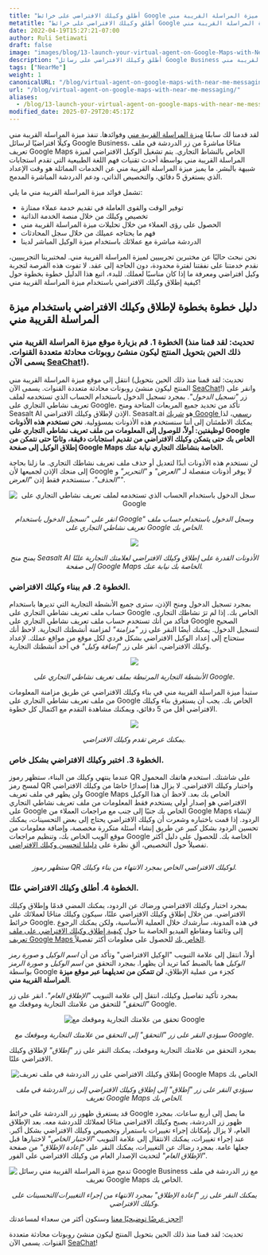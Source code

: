 ```yaml
---
title: "أطلق وكيلك الافتراضي على خرائط Google باستخدام ميزة المراسلة القريبة مني"
metatitle: "أطلق وكيلك الافتراضي على خرائط Google باستخدام ميزة المراسلة القريبة مني"
date: 2022-04-19T15:27:21-07:00
author: Ruli Setiawati
draft: false
image: "images/blog/13-launch-your-virtual-agent-on-Google-Maps-with-Near-Me-Messaging/thumbnail.png"
description: "أطلق وكيلك الافتراضي على رسائل Google Business باستخدام ميزة المراسلة القريبة مني."
tags: ["NearMe"]
weight: 1 
canonicalURL: "/blog/virtual-agent-on-google-maps-with-near-me-messaging/"
url: "/blog/virtual-agent-on-google-maps-with-near-me-messaging/"
aliases:
  - /blog/13-launch-your-virtual-agent-on-google-maps-with-near-me-messaging/
modified_date: 2025-07-29T20:45:17Z
---
```


لقد قدمنا لك سابقًا [ميزة المراسلة القريبة مني](https://seasalt.ai/blog/12-near-me-messaging-google-business-messages/) وفوائدها. تنفذ ميزة المراسلة القريبة مني وكيلًا افتراضيًا لرسائل Google Business، متاحًا مباشرةً من زر الدردشة في ملف تعريف Google Maps الخاص بالنشاط التجاري. يتم تشغيل الوكيل الافتراضي لميزة المراسلة القريبة مني بواسطة أحدث تقنيات فهم اللغة الطبيعية التي تقدم استجابات شبيهة بالبشر. ما يميز ميزة المراسلة القريبة مني عن الخدمات المماثلة هو وقت الإعداد الذي يستغرق 5 دقائق، والتخصيص الذاتي، ودعم الدردشة المباشرة المدمج.

تشمل فوائد ميزة المراسلة القريبة مني ما يلي:
- توفير الوقت والقوى العاملة في تقديم خدمة عملاء ممتازة
- تخصيص وكيلك من خلال منصة الخدمة الذاتية
- الحصول على رؤى العملاء من خلال تحليلات ميزة المراسلة القريبة مني
- فهم ما يحتاجه عميلك من خلال سجل المحادثات
- الدردشة مباشرة مع عملائك باستخدام ميزة الوكيل المباشر لدينا

نحن نبحث حاليًا عن مختبرين تجريبيين لميزة المراسلة القريبة مني. لمختبرينا التجريبيين، نقدم خدمتنا على نفقتنا لفترة محدودة، دون الحاجة إلى عقد. لا تفوت هذه الفرصة لتجربة وكيل افتراضي ومعرفة ما إذا كان مناسبًا لعملك. للبدء، اتبع هذا الدليل خطوة بخطوة حول كيفية إطلاق وكيلك الافتراضي باستخدام ميزة المراسلة القريبة مني!


## دليل خطوة بخطوة لإطلاق وكيلك الافتراضي باستخدام ميزة المراسلة القريبة مني

### الخطوة 1. قم بزيارة موقع ميزة المراسلة القريبة مني (تحديث: لقد قمنا منذ ذلك الحين بتحويل المنتج ليكون منشئ روبوتات محادثة متعددة القنوات. يسمى الآن [SeaChat](https://chat.seasalt.ai/?utm_source=blog)!).

انتقل إلى موقع ميزة المراسلة القريبة مني (تحديث: لقد قمنا منذ ذلك الحين بتحويل المنتج ليكون منشئ روبوتات محادثة متعددة القنوات. يسمى الآن [SeaChat](https://chat.seasalt.ai/?utm_source=blog)!) وانقر على زر *"تسجيل الدخول"*. بمجرد تسجيل الدخول باستخدام الحساب الذي تستخدمه لملف تعريف نشاطي التجاري على Google، تأكد من تحديد جميع المربعات المتاحة ومنح Seasalt AI الإذن لإطلاق وكيلك الافتراضي. Seasalt.ai هو [شريك Google رسمي](https://developers.google.com/business-communications/business-messages/partners)، لذا يمكنك الاطمئنان إلى أننا سنستخدم هذه الأذونات بمسؤولية. **نحن نستخدم هذه الأذونات لوظيفتين: أولاً، للوصول إلى المعلومات من ملف تعريف نشاطي التجاري على Google الخاص بك حتى يتمكن وكيلك الافتراضي من تقديم استجابات دقيقة، وثانيًا حتى نتمكن من إطلاق الوكيل إلى صفحة Google Maps الخاصة بنشاطك التجاري نيابة عنك.**

لن نستخدم هذه الأذونات أبدًا لتعديل أو حذف ملف تعريف نشاطك التجاري. ما زلنا بحاجة إلى منحك الإذن لجميعها لأن Google لا يوفر أذونات منفصلة لـ *"العرض"* و *"التحرير"* و *"الحذف"*. سنستخدم فقط إذن *"العرض"*.

<center>
<img src="/images/blog/13-launch-your-virtual-agent-on-Google-Maps-with-Near-Me-Messaging/2-sign-in.png" alt="سجل الدخول باستخدام الحساب الذي تستخدمه لملف تعريف نشاطي التجاري على Google"/>

*انقر على "تسجيل الدخول باستخدام Google" وسجل الدخول باستخدام حساب ملف تعريف نشاطي التجاري على Google الخاص بك.*
</center>

<center>
<img src="/images/blog/13-launch-your-virtual-agent-on-Google-Maps-with-Near-Me-Messaging/3-permissions.png"/>

*يمنح منح Seasalt AI الأذونات القدرة على إطلاق وكيلك الافتراضي لعلامتك التجارية علنًا إلى صفحة Google Maps الخاصة بك نيابة عنك.*
</center>


### الخطوة 2. قم ببناء وكيلك الافتراضي.

بمجرد تسجيل الدخول ومنح الإذن، سترى جميع الأنشطة التجارية التي تديرها باستخدام حساب ملف تعريف نشاطي التجاري على Google الخاص بك. إذا لم ترَ نشاطك التجاري، فتأكد من أنك تستخدم حساب ملف تعريف نشاطي التجاري على Google الصحيح لتسجيل الدخول. يمكنك أيضًا النقر على زر *"مزامنة"* لمزامنة أنشطتك التجارية. لاحظ أنك ستحتاج إلى إعداد الوكيل الافتراضي بشكل فردي لكل موقع من مواقع عملك. لإعداد وكيلك الافتراضي، انقر على زر *"إضافة وكيل"* في أحد أنشطتك التجارية.

<center>
<img src="/images/blog/13-launch-your-virtual-agent-on-Google-Maps-with-Near-Me-Messaging/4-business-locations.png"/>

*الأنشطة التجارية المرتبطة بملف تعريف نشاطي التجاري على Google.*
</center>

ستبدأ ميزة المراسلة القريبة مني في بناء وكيلك الافتراضي عن طريق مزامنة المعلومات من ملف تعريف نشاطي التجاري على Google الخاص بك. يجب أن يستغرق بناء وكيلك الافتراضي أقل من 5 دقائق، ويمكنك مشاهدة التقدم مع اكتمال كل خطوة.


<center>
<img src="/images/blog/13-launch-your-virtual-agent-on-Google-Maps-with-Near-Me-Messaging/5-virtual-agent-building.png"/>

*يمكنك عرض تقدم وكيلك الافتراضي.*
</center>

### الخطوة 3. اختبر وكيلك الافتراضي بشكل خاص.

عندما ينتهي وكيلك من البناء، ستظهر رموز QR على شاشتك. استخدم هاتفك المحمول لمسح رمز QR واختبار وكيلك الافتراضي. لا يزال هذا إصدارًا خاصًا من وكيلك الافتراضي ولن يظهر في ملف تعريف Google Maps الخاص بك بعد. لاحظ أن هذا الوكيل الافتراضي هو إصدار أولي يستخدم فقط المعلومات من ملف تعريف نشاطي التجاري على Google الخاص بك جنبًا إلى جنب مع مراجعات العملاء من Google Maps لإنشاء الردود. إذا قمت باختباره وشعرت أن وكيلك الافتراضي يحتاج إلى بعض التحسينات، يمكنك تحسين الردود بشكل كبير عن طريق إنشاء أسئلة متكررة مخصصة، وإضافة معلومات من موقع الويب الخاص بك، وتنظيم مراجعات Google الخاصة بك. للحصول على دليل أكثر تفصيلاً حول التخصيص، ألقِ نظرة على [دليلنا لتحسين وكيلك الافتراضي](https://wiki.seasalt.ai/nearme/maintain_agent/improve_agent/).

<center>
<img src="/images/blog/13-launch-your-virtual-agent-on-Google-Maps-with-Near-Me-Messaging/6-agent-built.png" alt=""/>

*ستظهر رموز QR لوكيلك الافتراضي الخاص بمجرد الانتهاء من بناء وكيلك.*
</center>

### الخطوة 4. أطلق وكيلك الافتراضي علنًا.


بمجرد اختبار وكيلك الافتراضي ورضاك عن الردود، يمكنك المضي قدمًا وإطلاق وكيلك الافتراضي. من خلال إطلاق وكيلك الافتراضي علنًا، سيكون وكيلك متاحًا لعملائك على خرائط Google. في هذه المدونة، سأرشدك خلال العملية الأساسية، ولكن يمكنك الرجوع إلى وثائقنا ومقاطع الفيديو الخاصة بنا حول [كيفية إطلاق وكيلك الافتراضي على ملف تعريف Google Maps الخاص بك](https://wiki.seasalt.ai/nearme/setup/03-publish_agent/) للحصول على معلومات أكثر تفصيلاً.

أولاً، انتقل إلى علامة التبويب "الوكيل الافتراضي" وتأكد من أن *اسم الوكيل* و *صورة رمز الوكيل* هما بالضبط كما تريد أن يظهرا. بمجرد التحقق من *اسم الوكيل* و *صورة الرمز* بواسطة Google كجزء من عملية الإطلاق، **لن تتمكن من تعديلهما عبر موقع ميزة المراسلة القريبة مني**.

بمجرد تأكيد تفاصيل وكيلك، انتقل إلى علامة التبويب *"الإطلاق العام"*. انقر على زر *"التحقق"* للتحقق من علامتك التجارية وموقعك مع Google.

<center>
<img src="/images/blog/13-launch-your-virtual-agent-on-Google-Maps-with-Near-Me-Messaging/7-verification.png" alt="تحقق من علامتك التجارية وموقعك مع Google"/>

*سيؤدي النقر على زر "التحقق" إلى التحقق من علامتك التجارية وموقعك مع Google.*
</center>

بمجرد التحقق من علامتك التجارية وموقعك، يمكنك النقر على زر *"إطلاق"* لإطلاق وكيلك الافتراضي علنًا.

<center>
<img src="/images/blog/13-launch-your-virtual-agent-on-Google-Maps-with-Near-Me-Messaging/8-launch.png" alt="إطلاق وكيلك الافتراضي على زر الدردشة في ملف تعريف Google Maps الخاص بك"/>

*سيؤدي النقر على زر "إطلاق" إلى إطلاق وكيلك الافتراضي إلى زر الدردشة في ملف تعريف Google Maps الخاص بك.*
</center>

قد يستغرق ظهور زر الدردشة على خرائط Google ما يصل إلى أربع ساعات. بمجرد ظهور زر الدردشة، يصبح وكيلك الافتراضي متاحًا لعملائك للدردشة معه. بعد الإطلاق العام، لا يزال بإمكانك إجراء تغييرات باستمرار وتخصيص وكيلك الافتراضي بشكل أكبر. عند إجراء تغييرات، يمكنك الانتقال إلى علامة التبويب *"الاختبار الخاص"* لاختبارها قبل جعلها عامة. بمجرد رضاك عن التغييرات، يمكنك النقر على *"إعادة الإطلاق"* من صفحة *"الإطلاق العام"* لتحديث الإصدار العام من وكيلك الافتراضي على الفور.

<center>
<img src="/images/blog/13-launch-your-virtual-agent-on-Google-Maps-with-Near-Me-Messaging/9-relaunch.png" alt="تدمج ميزة المراسلة القريبة مني رسائل Google Business مع زر الدردشة في ملف تعريف Google Maps الخاص بك."/>

*يمكنك النقر على زر "إعادة الإطلاق" بمجرد الانتهاء من إجراء التغييرات/التحسينات على وكيلك الافتراضي.*
</center>

[احجز عرضًا توضيحيًا معنا](https://meetings.hubspot.com/seasalt-ai/seasalt-meeting) وسنكون أكثر من سعداء لمساعدتك!

تحديث: لقد قمنا منذ ذلك الحين بتحويل المنتج ليكون منشئ روبوتات محادثة متعددة القنوات. يسمى الآن [SeaChat](https://chat.seasalt.ai/?utm_source=blog)!
